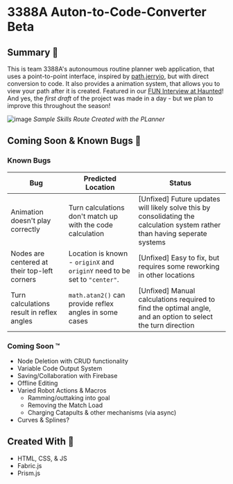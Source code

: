 # 3388A Auton-to-Code-Converter Beta

## Summary 📃
This is team 3388A's autonoumous routine planner web application, that uses a point-to-point interface, inspired by [path.jerryio](https://path.jerryio.com/]), but with direct conversion to code. It also provides a animation system, that allows you to view your path after it is created. 
Featured in our [FUN Interview at Haunted](https://www.youtube.com/watch?v=Co1_5cfcaEA&t=9s)! And yes, the _first draft_ of the project was made in a day - but we plan to improve this throughout the season!

![image](https://github.com/GauthamV6002/Auton-Planner/assets/77652295/7e60d94d-bd53-498b-b9e0-53fc6e442009)
_Sample Skills Route Created with the PLanner_



## Coming Soon & Known Bugs 🐛

### Known Bugs

| Bug | Predicted Location | Status |
|--|--|--|
| Animation doesn't play correctly  | Turn calculations don't match up with the code calculation | [Unfixed] Future updates will likely solve this by consolidating the calculation system rather than having seperate systems
| Nodes are centered at their top-left corners  | Location is known - `originX` and `originY` need to be set to `"center"`. | [Unfixed] Easy to fix, but requires some reworking in other locations
| Turn calculations result in reflex angles | `math.atan2()` can provide reflex angles in some cases | [Unfixed] Manual calculations required to find the optimal angle, and an option to select the turn direction

### Coming Soon :tm:
- Node Deletion with CRUD functionality
- Variable Code Output System
- Saving/Collaboration with Firebase
- Offline Editing
- Varied Robot Actions & Macros
   - Ramming/outtaking into goal
   - Removing the Match Load
   - Charging Catapults & other mechanisms (via async)
- Curves & Splines?


## Created With 🔧

- HTML, CSS, & JS
- Fabric.js
- Prism.js
